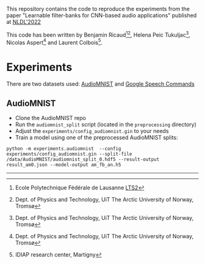 This repository contains the code to reproduce the experiments from the paper "Learnable filter-banks for CNN-based audio applications" published at [NLDL'2022](https://www.nldl.org)

This code has been written by Benjamin Ricaud[^1][^2], Helena Peic Tukuljac[^2], Nicolas Aspert[^2] and Laurent Colbois[^3].

# Experiments

There are two datasets used: [AudioMNIST](https://github.com/soerenab/AudioMNIST) and [Google Speech Commands]()

## AudioMNIST
* Clone the AudioMNIST repo
* Run the `audiomnist_split` script (located in the `preprocessing` directory)
* Adjust the `experiments/config_audiomnist.gin` to your needs
* Train a model using one of the preprocessed AudioMNIST splits:
```
python -m experiments.audiomnist  --config experiments/config_audiomnist.gin --split-file /data/AudioMNIST/audiomnist_split_0.hdf5 --result-output result_am0.json --model-output am_fb_an.h5
```

---------
[^1]: Ecole Polytechnique Fédérale de Lausanne [LTS2](https://lts2.epfl.ch)

[^2]: Dept. of Physics and Technology, UiT The Arctic University of Norway, Tromsø

[^3]: IDIAP research center, Martigny
